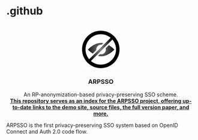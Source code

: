 # .github

<br />
<div align="center">
  <a href="https://arpsso.live/">
    <picture>
      <source media="(prefers-color-scheme: dark)" srcset="./icon-dark.svg">
      <source media="(prefers-color-scheme: light)" srcset="./icon-light.svg">
      <img width="100" src="./icon-light.svg">
    </picture>
    <br/>
  </a>
  <h3 align="center">ARPSSO</h3>
  <p align="center">
    An RP-anonymization-based privacy-preserving SSO scheme.
    <br />
    <a href="https://github.com/ARPSSO/ARPSSO"><strong> This repository serves as an index for the ARPSSO project, offering up-to-date links to the demo site, source files, the full version paper, and more.</strong></a>

  </p>
</div>

ARPSSO is the first privacy-preserving SSO system based on OpenID Connect and Auth 2.0 code flow.